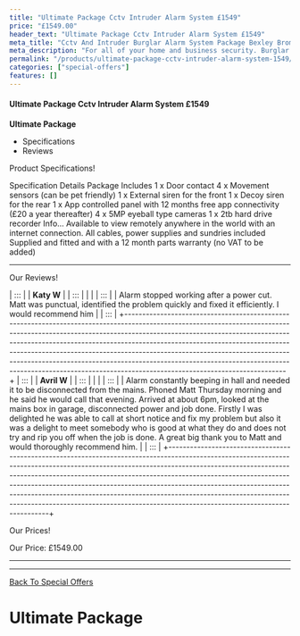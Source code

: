 ```yaml
---
title: "Ultimate Package Cctv Intruder Alarm System £1549"
price: "£1549.00"
header_text: "Ultimate Package Cctv Intruder Alarm System £1549"
meta_title: "Cctv And Intruder Burglar Alarm System Package Bexley Bromley"
meta_description: "For all of your home and business security. Burglar Alarm Servicing, Burglar Alarm Installation, Alarm Battery and CCTV packages. Call 020 8302 4065"
permalink: "/products/ultimate-package-cctv-intruder-alarm-system-1549/"
categories: ["special-offers"]
features: []
---
```


#### Ultimate Package Cctv Intruder Alarm System £1549

**Ultimate Package**

-   Specifications
-   Reviews

Product Specifications!

  Specification       Details
  Package Includes    1 x Door contact
                      4 x Movement sensors (can be pet friendly)
                      1 x External siren for the front
                      1 x Decoy siren for the rear
                      1 x App controlled panel with 12 months free app connectivity (£20 a year thereafter)
                      4 x 5MP eyeball type cameras
                      1 x 2tb hard drive recorder
  Info\...            Available to view remotely anywhere in the world with an internet connection.
                      All cables, power supplies and sundries included
                      Supplied and fitted and with a 12 month parts warranty (no VAT to be added)
  ------------------- ---------------------------------------------------------------------------------------

Our Reviews!

| :::                                                                                                                                                                                                                                                                                                                                                                                                                                                                                                            |
| **Katy W**                                                                                                                                                                                                                                                                                                                                                                                                                                                                                                                      |
| :::                                                                                                                                                                                                                                                                                                                                                                                                                                                                                                                             |
|                                                                                                                                                                                                                                                                                                                                                                                                                                                                                                                                 |
| :::                                                                                                                                                                                                                                                                                                                                                                                                                                                                                            |
| Alarm stopped working after a power cut. Matt was punctual, identified the problem quickly and fixed it efficiently. I would recommend him                                                                                                                                                                                                                                                                                                                                                                                      |
| :::                                                                                                                                                                                                                                                                                                                                                                                                                                                                                                                             |
+---------------------------------------------------------------------------------------------------------------------------------------------------------------------------------------------------------------------------------------------------------------------------------------------------------------------------------------------------------------------------------------------------------------------------------------------------------------------------------------------------------------------------------+
| :::                                                                                                                                                                                                                                                                                                                                                                                                                                                                                                            |
| **Avril W**                                                                                                                                                                                                                                                                                                                                                                                                                                                                                                                     |
| :::                                                                                                                                                                                                                                                                                                                                                                                                                                                                                                                             |
|                                                                                                                                                                                                                                                                                                                                                                                                                                                                                                                                 |
| :::                                                                                                                                                                                                                                                                                                                                                                                                                                                                                            |
| Alarm constantly beeping in hall and needed it to be disconnected from the mains. Phoned Matt Thursday morning and he said he would call that evening. Arrived at about 6pm, looked at the mains box in garage, disconnected power and job done. Firstly I was delighted he was able to call at short notice and fix my problem but also it was a delight to meet somebody who is good at what they do and does not try and rip you off when the job is done. A great big thank you to Matt and would thoroughly recommend him. |
| :::                                                                                                                                                                                                                                                                                                                                                                                                                                                                                                                             |
+---------------------------------------------------------------------------------------------------------------------------------------------------------------------------------------------------------------------------------------------------------------------------------------------------------------------------------------------------------------------------------------------------------------------------------------------------------------------------------------------------------------------------------+

Our Prices!

  Our Price:   £1549.00
  ------------ ----------

------------------------------------------------------------------------

[ Back To Special Offers](/categories/special-offers.php)

# Ultimate Package